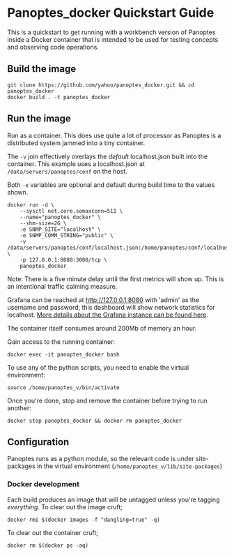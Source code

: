 # Panoptes_docker Quickstart Guide

This is a quickstart to get running with a workbench version of Panoptes inside a Docker container that is intended to be used for testing concepts and observing code operations.

## Build the image

```
git clone https://github.com/yahoo/panoptes_docker.git && cd panoptes_docker
docker build . -t panoptes_docker
```

## Run the image

Run as a container.  This does use quite a lot of processor as Panoptes is a distributed system jammed into a tiny container.

The `-v` join effectively overlays the *default* localhost.json built into the container.  This example uses a localhost.json at `/data/servers/panoptes/conf` on the host.

Both `-e` variables are optional and default during build time to the values shown.

```
docker run -d \
    --sysctl net.core.somaxconn=511 \
    --name="panoptes_docker" \
    --shm-size=2G \
    -e SNMP_SITE="localhost" \
    -e SNMP_COMM_STRING="public" \
    -v /data/servers/panoptes/conf/localhost.json:/home/panoptes/conf/localhost.json \
    -p 127.0.0.1:8080:3000/tcp \
    panoptes_docker
```
Note:  There is a five minute delay until the first metrics will show up.  This is an intentional traffic calming measure.

Grafana can be reached at http://127.0.0.1:8080 with 'admin' as the username and password; this dashboard will show network statistics for localhost.  [More details about the Grafana instance can be found here](Readme.md#grafana).

The container itself consumes around 200Mb of memory an hour.

Gain access to the running container:

```
docker exec -it panoptes_docker bash
```

To use any of the python scripts, you need to enable the virtual environment:

```
source /home/panoptes_v/bin/activate
```

Once you're done, stop and remove the container before trying to run another:

```
docker stop panoptes_docker && docker rm panoptes_docker
```

## Configuration

Panoptes runs as a python module, so the relevant code is under site-packages in the virtual environment (`/home/panoptes_v/lib/site-packages`)

### Docker development

Each build produces an image that will be untagged unless you're tagging _everything_.  To clear out the image cruft;

```
docker rmi $(docker images -f "dangling=true" -q)
```

To clear out the container cruft;

```
docker rm $(docker ps -aq)
```

